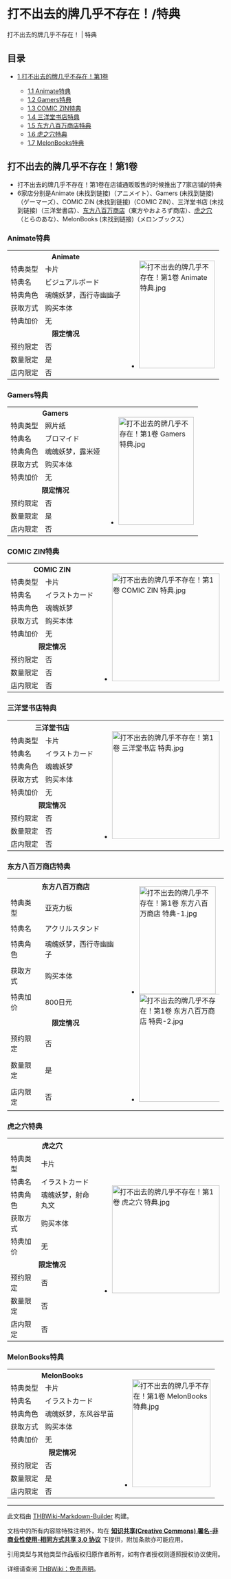 # 打不出去的牌几乎不存在！/特典

<!-- source html: G:\repos\THBWiki-Markdown-Builder\THBWikiMarkdown\Temp\main\0\08\ns0%3A%E6%89%93%E4%B8%8D%E5%87%BA%E5%8E%BB%E7%9A%84%E7%89%8C%E5%87%A0%E4%B9%8E%E4%B8%8D%E5%AD%98%E5%9C%A8%EF%BC%81%2F%E7%89%B9%E5%85%B8.html -->

打不出去的牌几乎不存在！ | 特典


## 目录

- [1 打不出去的牌几乎不存在！第1卷](#打不出去的牌几乎不存在！第1卷)

  - [1.1 Animate特典](#Animate特典)
  - [1.2 Gamers特典](#Gamers特典)
  - [1.3 COMIC ZIN特典](#COMIC_ZIN特典)
  - [1.4 三洋堂书店特典](#三洋堂书店特典)
  - [1.5 东方八百万商店特典](#东方八百万商店特典)
  - [1.6 虎之穴特典](#虎之穴特典)
  - [1.7 MelonBooks特典](#MelonBooks特典)








## 打不出去的牌几乎不存在！第1卷
- 打不出去的牌几乎不存在！第1卷在店铺通贩贩售的时候推出了7家店铺的特典
- 6家店分别是Animate (未找到链接)（アニメイト）、Gamers (未找到链接)（ゲーマーズ）、COMIC ZIN (未找到链接)（COMIC ZIN）、三洋堂书店 (未找到链接)（三洋堂書店）、[东方八百万商店](./东方八百万商店.md)（東方やおよろず商店）、[虎之穴](./虎之穴.md)（とらのあな）、MelonBooks (未找到链接)（メロンブックス）


### Animate特典

<table>
<tbody><tr><th colspan="2" width="200">Animate</th><td rowspan="10"><ul class="gallery mw-gallery-packed"><li class="gallerybox" style="width: 177.33333333333px"><div style="width: 177.33333333333px"><div class="thumb" style="width: 175.33333333333px;"><div style="margin:0px auto;"><a href="./文件-打不出去的牌几乎不存在！第1卷_Animate特典.jpg.md" class="image"><img alt="打不出去的牌几乎不存在！第1卷 Animate特典.jpg" src="https://upload.thwiki.cc/thumb/8/8e/%E6%89%93%E4%B8%8D%E5%87%BA%E5%8E%BB%E7%9A%84%E7%89%8C%E5%87%A0%E4%B9%8E%E4%B8%8D%E5%AD%98%E5%9C%A8%EF%BC%81%E7%AC%AC1%E5%8D%B7_Animate%E7%89%B9%E5%85%B8.jpg/263px-%E6%89%93%E4%B8%8D%E5%87%BA%E5%8E%BB%E7%9A%84%E7%89%8C%E5%87%A0%E4%B9%8E%E4%B8%8D%E5%AD%98%E5%9C%A8%EF%BC%81%E7%AC%AC1%E5%8D%B7_Animate%E7%89%B9%E5%85%B8.jpg" decoding="async" loading="lazy" width="176" height="250" srcset="https://upload.thwiki.cc/thumb/8/8e/%E6%89%93%E4%B8%8D%E5%87%BA%E5%8E%BB%E7%9A%84%E7%89%8C%E5%87%A0%E4%B9%8E%E4%B8%8D%E5%AD%98%E5%9C%A8%EF%BC%81%E7%AC%AC1%E5%8D%B7_Animate%E7%89%B9%E5%85%B8.jpg/395px-%E6%89%93%E4%B8%8D%E5%87%BA%E5%8E%BB%E7%9A%84%E7%89%8C%E5%87%A0%E4%B9%8E%E4%B8%8D%E5%AD%98%E5%9C%A8%EF%BC%81%E7%AC%AC1%E5%8D%B7_Animate%E7%89%B9%E5%85%B8.jpg 1.5x, https://upload.thwiki.cc/thumb/8/8e/%E6%89%93%E4%B8%8D%E5%87%BA%E5%8E%BB%E7%9A%84%E7%89%8C%E5%87%A0%E4%B9%8E%E4%B8%8D%E5%AD%98%E5%9C%A8%EF%BC%81%E7%AC%AC1%E5%8D%B7_Animate%E7%89%B9%E5%85%B8.jpg/527px-%E6%89%93%E4%B8%8D%E5%87%BA%E5%8E%BB%E7%9A%84%E7%89%8C%E5%87%A0%E4%B9%8E%E4%B8%8D%E5%AD%98%E5%9C%A8%EF%BC%81%E7%AC%AC1%E5%8D%B7_Animate%E7%89%B9%E5%85%B8.jpg 2x" data-file-width="562" data-file-height="800"></a></div></div><div class="gallerytext"></div></div></li></ul></td></tr>
<tr><td>特典类型</td><td>卡片</td></tr>
<tr><td>特典名</td><td>ビジュアルボード</td></tr>
<tr><td>特典角色</td><td>魂魄妖梦，西行寺幽幽子</td></tr>
<tr><td>获取方式</td><td>购买本体</td></tr>
<tr><td>特典加价</td><td>无</td></tr>
<tr><td colspan="2" align="center"><b>限定情况</b></td></tr>
<tr><td>预约限定</td><td>否</td></tr>
<tr><td>数量限定</td><td>是</td></tr>
<tr><td>店内限定</td><td>否</td></tr>
</tbody></table>



### Gamers特典

<table>
<tbody><tr><th colspan="2" width="200">Gamers</th><td rowspan="10"><ul class="gallery mw-gallery-packed"><li class="gallerybox" style="width: 176.66666666667px"><div style="width: 176.66666666667px"><div class="thumb" style="width: 174.66666666667px;"><div style="margin:0px auto;"><a href="./文件-打不出去的牌几乎不存在！第1卷_Gamers_特典.jpg.md" class="image"><img alt="打不出去的牌几乎不存在！第1卷 Gamers 特典.jpg" src="https://upload.thwiki.cc/thumb/5/59/%E6%89%93%E4%B8%8D%E5%87%BA%E5%8E%BB%E7%9A%84%E7%89%8C%E5%87%A0%E4%B9%8E%E4%B8%8D%E5%AD%98%E5%9C%A8%EF%BC%81%E7%AC%AC1%E5%8D%B7_Gamers_%E7%89%B9%E5%85%B8.jpg/262px-%E6%89%93%E4%B8%8D%E5%87%BA%E5%8E%BB%E7%9A%84%E7%89%8C%E5%87%A0%E4%B9%8E%E4%B8%8D%E5%AD%98%E5%9C%A8%EF%BC%81%E7%AC%AC1%E5%8D%B7_Gamers_%E7%89%B9%E5%85%B8.jpg" decoding="async" loading="lazy" width="175" height="250" srcset="https://upload.thwiki.cc/thumb/5/59/%E6%89%93%E4%B8%8D%E5%87%BA%E5%8E%BB%E7%9A%84%E7%89%8C%E5%87%A0%E4%B9%8E%E4%B8%8D%E5%AD%98%E5%9C%A8%EF%BC%81%E7%AC%AC1%E5%8D%B7_Gamers_%E7%89%B9%E5%85%B8.jpg/394px-%E6%89%93%E4%B8%8D%E5%87%BA%E5%8E%BB%E7%9A%84%E7%89%8C%E5%87%A0%E4%B9%8E%E4%B8%8D%E5%AD%98%E5%9C%A8%EF%BC%81%E7%AC%AC1%E5%8D%B7_Gamers_%E7%89%B9%E5%85%B8.jpg 1.5x, https://upload.thwiki.cc/thumb/5/59/%E6%89%93%E4%B8%8D%E5%87%BA%E5%8E%BB%E7%9A%84%E7%89%8C%E5%87%A0%E4%B9%8E%E4%B8%8D%E5%AD%98%E5%9C%A8%EF%BC%81%E7%AC%AC1%E5%8D%B7_Gamers_%E7%89%B9%E5%85%B8.jpg/525px-%E6%89%93%E4%B8%8D%E5%87%BA%E5%8E%BB%E7%9A%84%E7%89%8C%E5%87%A0%E4%B9%8E%E4%B8%8D%E5%AD%98%E5%9C%A8%EF%BC%81%E7%AC%AC1%E5%8D%B7_Gamers_%E7%89%B9%E5%85%B8.jpg 2x" data-file-width="560" data-file-height="800"></a></div></div><div class="gallerytext"></div></div></li></ul></td></tr>
<tr><td>特典类型</td><td>照片纸</td></tr>
<tr><td>特典名</td><td>ブロマイド</td></tr>
<tr><td>特典角色</td><td>魂魄妖梦，露米娅</td></tr>
<tr><td>获取方式</td><td>购买本体</td></tr>
<tr><td>特典加价</td><td>无</td></tr>
<tr><td colspan="2" align="center"><b>限定情况</b></td></tr>
<tr><td>预约限定</td><td>否</td></tr>
<tr><td>数量限定</td><td>是</td></tr>
<tr><td>店内限定</td><td>否</td></tr>
</tbody></table>



### COMIC ZIN特典

<table>
<tbody><tr><th colspan="2" width="200">COMIC ZIN</th><td rowspan="10"><ul class="gallery mw-gallery-packed"><li class="gallerybox" style="width: 252px"><div style="width: 252px"><div class="thumb" style="width: 250px;"><div style="margin:0px auto;"><a href="./文件-打不出去的牌几乎不存在！第1卷_COMIC_ZIN_特典.jpg.md" class="image"><img alt="打不出去的牌几乎不存在！第1卷 COMIC ZIN 特典.jpg" src="https://upload.thwiki.cc/thumb/9/9a/%E6%89%93%E4%B8%8D%E5%87%BA%E5%8E%BB%E7%9A%84%E7%89%8C%E5%87%A0%E4%B9%8E%E4%B8%8D%E5%AD%98%E5%9C%A8%EF%BC%81%E7%AC%AC1%E5%8D%B7_COMIC_ZIN_%E7%89%B9%E5%85%B8.jpg/375px-%E6%89%93%E4%B8%8D%E5%87%BA%E5%8E%BB%E7%9A%84%E7%89%8C%E5%87%A0%E4%B9%8E%E4%B8%8D%E5%AD%98%E5%9C%A8%EF%BC%81%E7%AC%AC1%E5%8D%B7_COMIC_ZIN_%E7%89%B9%E5%85%B8.jpg" decoding="async" loading="lazy" width="250" height="250" srcset="https://upload.thwiki.cc/9/9a/%E6%89%93%E4%B8%8D%E5%87%BA%E5%8E%BB%E7%9A%84%E7%89%8C%E5%87%A0%E4%B9%8E%E4%B8%8D%E5%AD%98%E5%9C%A8%EF%BC%81%E7%AC%AC1%E5%8D%B7_COMIC_ZIN_%E7%89%B9%E5%85%B8.jpg 1.5x" data-file-width="500" data-file-height="500"></a></div></div><div class="gallerytext"></div></div></li></ul></td></tr>
<tr><td>特典类型</td><td>卡片</td></tr>
<tr><td>特典名</td><td>イラストカード</td></tr>
<tr><td>特典角色</td><td>魂魄妖梦</td></tr>
<tr><td>获取方式</td><td>购买本体</td></tr>
<tr><td>特典加价</td><td>无</td></tr>
<tr><td colspan="2" align="center"><b>限定情况</b></td></tr>
<tr><td>预约限定</td><td>否</td></tr>
<tr><td>数量限定</td><td>否</td></tr>
<tr><td>店内限定</td><td>否</td></tr>
</tbody></table>



### 三洋堂书店特典

<table>
<tbody><tr><th colspan="2" width="200">三洋堂书店</th><td rowspan="10"><ul class="gallery mw-gallery-packed"><li class="gallerybox" style="width: 252px"><div style="width: 252px"><div class="thumb" style="width: 250px;"><div style="margin:0px auto;"><a href="./文件-打不出去的牌几乎不存在！第1卷_三洋堂书店_特典.jpg.md" class="image"><img alt="打不出去的牌几乎不存在！第1卷 三洋堂书店 特典.jpg" src="https://upload.thwiki.cc/thumb/6/62/%E6%89%93%E4%B8%8D%E5%87%BA%E5%8E%BB%E7%9A%84%E7%89%8C%E5%87%A0%E4%B9%8E%E4%B8%8D%E5%AD%98%E5%9C%A8%EF%BC%81%E7%AC%AC1%E5%8D%B7_%E4%B8%89%E6%B4%8B%E5%A0%82%E4%B9%A6%E5%BA%97_%E7%89%B9%E5%85%B8.jpg/375px-%E6%89%93%E4%B8%8D%E5%87%BA%E5%8E%BB%E7%9A%84%E7%89%8C%E5%87%A0%E4%B9%8E%E4%B8%8D%E5%AD%98%E5%9C%A8%EF%BC%81%E7%AC%AC1%E5%8D%B7_%E4%B8%89%E6%B4%8B%E5%A0%82%E4%B9%A6%E5%BA%97_%E7%89%B9%E5%85%B8.jpg" decoding="async" loading="lazy" width="250" height="250" srcset="https://upload.thwiki.cc/6/62/%E6%89%93%E4%B8%8D%E5%87%BA%E5%8E%BB%E7%9A%84%E7%89%8C%E5%87%A0%E4%B9%8E%E4%B8%8D%E5%AD%98%E5%9C%A8%EF%BC%81%E7%AC%AC1%E5%8D%B7_%E4%B8%89%E6%B4%8B%E5%A0%82%E4%B9%A6%E5%BA%97_%E7%89%B9%E5%85%B8.jpg 1.5x" data-file-width="420" data-file-height="420"></a></div></div><div class="gallerytext"></div></div></li></ul></td></tr>
<tr><td>特典类型</td><td>卡片</td></tr>
<tr><td>特典名</td><td>イラストカード</td></tr>
<tr><td>特典角色</td><td>魂魄妖梦</td></tr>
<tr><td>获取方式</td><td>购买本体</td></tr>
<tr><td>特典加价</td><td>无</td></tr>
<tr><td colspan="2" align="center"><b>限定情况</b></td></tr>
<tr><td>预约限定</td><td>否</td></tr>
<tr><td>数量限定</td><td>否</td></tr>
<tr><td>店内限定</td><td>否</td></tr>
</tbody></table>



### 东方八百万商店特典

<table>
<tbody><tr><th colspan="2" width="200">东方八百万商店</th><td rowspan="10"><ul class="gallery mw-gallery-packed"><li class="gallerybox" style="width: 180px"><div style="width: 180px"><div class="thumb" style="width: 178px;"><div style="margin:0px auto;"><a href="./文件-打不出去的牌几乎不存在！第1卷_东方八百万商店_特典-1.jpg.md" class="image"><img alt="打不出去的牌几乎不存在！第1卷 东方八百万商店 特典-1.jpg" src="https://upload.thwiki.cc/thumb/f/f7/%E6%89%93%E4%B8%8D%E5%87%BA%E5%8E%BB%E7%9A%84%E7%89%8C%E5%87%A0%E4%B9%8E%E4%B8%8D%E5%AD%98%E5%9C%A8%EF%BC%81%E7%AC%AC1%E5%8D%B7_%E4%B8%9C%E6%96%B9%E5%85%AB%E7%99%BE%E4%B8%87%E5%95%86%E5%BA%97_%E7%89%B9%E5%85%B8-1.jpg/267px-%E6%89%93%E4%B8%8D%E5%87%BA%E5%8E%BB%E7%9A%84%E7%89%8C%E5%87%A0%E4%B9%8E%E4%B8%8D%E5%AD%98%E5%9C%A8%EF%BC%81%E7%AC%AC1%E5%8D%B7_%E4%B8%9C%E6%96%B9%E5%85%AB%E7%99%BE%E4%B8%87%E5%95%86%E5%BA%97_%E7%89%B9%E5%85%B8-1.jpg" decoding="async" loading="lazy" width="178" height="250" srcset="https://upload.thwiki.cc/thumb/f/f7/%E6%89%93%E4%B8%8D%E5%87%BA%E5%8E%BB%E7%9A%84%E7%89%8C%E5%87%A0%E4%B9%8E%E4%B8%8D%E5%AD%98%E5%9C%A8%EF%BC%81%E7%AC%AC1%E5%8D%B7_%E4%B8%9C%E6%96%B9%E5%85%AB%E7%99%BE%E4%B8%87%E5%95%86%E5%BA%97_%E7%89%B9%E5%85%B8-1.jpg/401px-%E6%89%93%E4%B8%8D%E5%87%BA%E5%8E%BB%E7%9A%84%E7%89%8C%E5%87%A0%E4%B9%8E%E4%B8%8D%E5%AD%98%E5%9C%A8%EF%BC%81%E7%AC%AC1%E5%8D%B7_%E4%B8%9C%E6%96%B9%E5%85%AB%E7%99%BE%E4%B8%87%E5%95%86%E5%BA%97_%E7%89%B9%E5%85%B8-1.jpg 1.5x, https://upload.thwiki.cc/thumb/f/f7/%E6%89%93%E4%B8%8D%E5%87%BA%E5%8E%BB%E7%9A%84%E7%89%8C%E5%87%A0%E4%B9%8E%E4%B8%8D%E5%AD%98%E5%9C%A8%EF%BC%81%E7%AC%AC1%E5%8D%B7_%E4%B8%9C%E6%96%B9%E5%85%AB%E7%99%BE%E4%B8%87%E5%95%86%E5%BA%97_%E7%89%B9%E5%85%B8-1.jpg/534px-%E6%89%93%E4%B8%8D%E5%87%BA%E5%8E%BB%E7%9A%84%E7%89%8C%E5%87%A0%E4%B9%8E%E4%B8%8D%E5%AD%98%E5%9C%A8%EF%BC%81%E7%AC%AC1%E5%8D%B7_%E4%B8%9C%E6%96%B9%E5%85%AB%E7%99%BE%E4%B8%87%E5%95%86%E5%BA%97_%E7%89%B9%E5%85%B8-1.jpg 2x" data-file-width="1461" data-file-height="2053"></a></div></div><div class="gallerytext"></div></div></li><li class="gallerybox" style="width: 189.33333333333px"><div style="width: 189.33333333333px"><div class="thumb" style="width: 187.33333333333px;"><div style="margin:0px auto;"><a href="./文件-打不出去的牌几乎不存在！第1卷_东方八百万商店_特典-2.jpg.md" class="image"><img alt="打不出去的牌几乎不存在！第1卷 东方八百万商店 特典-2.jpg" src="https://upload.thwiki.cc/thumb/a/a2/%E6%89%93%E4%B8%8D%E5%87%BA%E5%8E%BB%E7%9A%84%E7%89%8C%E5%87%A0%E4%B9%8E%E4%B8%8D%E5%AD%98%E5%9C%A8%EF%BC%81%E7%AC%AC1%E5%8D%B7_%E4%B8%9C%E6%96%B9%E5%85%AB%E7%99%BE%E4%B8%87%E5%95%86%E5%BA%97_%E7%89%B9%E5%85%B8-2.jpg/281px-%E6%89%93%E4%B8%8D%E5%87%BA%E5%8E%BB%E7%9A%84%E7%89%8C%E5%87%A0%E4%B9%8E%E4%B8%8D%E5%AD%98%E5%9C%A8%EF%BC%81%E7%AC%AC1%E5%8D%B7_%E4%B8%9C%E6%96%B9%E5%85%AB%E7%99%BE%E4%B8%87%E5%95%86%E5%BA%97_%E7%89%B9%E5%85%B8-2.jpg" decoding="async" loading="lazy" width="188" height="250" srcset="https://upload.thwiki.cc/thumb/a/a2/%E6%89%93%E4%B8%8D%E5%87%BA%E5%8E%BB%E7%9A%84%E7%89%8C%E5%87%A0%E4%B9%8E%E4%B8%8D%E5%AD%98%E5%9C%A8%EF%BC%81%E7%AC%AC1%E5%8D%B7_%E4%B8%9C%E6%96%B9%E5%85%AB%E7%99%BE%E4%B8%87%E5%95%86%E5%BA%97_%E7%89%B9%E5%85%B8-2.jpg/422px-%E6%89%93%E4%B8%8D%E5%87%BA%E5%8E%BB%E7%9A%84%E7%89%8C%E5%87%A0%E4%B9%8E%E4%B8%8D%E5%AD%98%E5%9C%A8%EF%BC%81%E7%AC%AC1%E5%8D%B7_%E4%B8%9C%E6%96%B9%E5%85%AB%E7%99%BE%E4%B8%87%E5%95%86%E5%BA%97_%E7%89%B9%E5%85%B8-2.jpg 1.5x, https://upload.thwiki.cc/thumb/a/a2/%E6%89%93%E4%B8%8D%E5%87%BA%E5%8E%BB%E7%9A%84%E7%89%8C%E5%87%A0%E4%B9%8E%E4%B8%8D%E5%AD%98%E5%9C%A8%EF%BC%81%E7%AC%AC1%E5%8D%B7_%E4%B8%9C%E6%96%B9%E5%85%AB%E7%99%BE%E4%B8%87%E5%95%86%E5%BA%97_%E7%89%B9%E5%85%B8-2.jpg/562px-%E6%89%93%E4%B8%8D%E5%87%BA%E5%8E%BB%E7%9A%84%E7%89%8C%E5%87%A0%E4%B9%8E%E4%B8%8D%E5%AD%98%E5%9C%A8%EF%BC%81%E7%AC%AC1%E5%8D%B7_%E4%B8%9C%E6%96%B9%E5%85%AB%E7%99%BE%E4%B8%87%E5%95%86%E5%BA%97_%E7%89%B9%E5%85%B8-2.jpg 2x" data-file-width="600" data-file-height="800"></a></div></div><div class="gallerytext"></div></div></li></ul></td></tr>
<tr><td>特典类型</td><td>亚克力板</td></tr>
<tr><td>特典名</td><td>アクリルスタンド</td></tr>
<tr><td>特典角色</td><td>魂魄妖梦，西行寺幽幽子</td></tr>
<tr><td>获取方式</td><td>购买本体</td></tr>
<tr><td>特典加价</td><td>800日元</td></tr>
<tr><td colspan="2" align="center"><b>限定情况</b></td></tr>
<tr><td>预约限定</td><td>否</td></tr>
<tr><td>数量限定</td><td>是</td></tr>
<tr><td>店内限定</td><td>否</td></tr>
</tbody></table>



### 虎之穴特典

<table>
<tbody><tr><th colspan="2" width="200">虎之穴</th><td rowspan="10"><ul class="gallery mw-gallery-packed"><li class="gallerybox" style="width: 252px"><div style="width: 252px"><div class="thumb" style="width: 250px;"><div style="margin:0px auto;"><a href="./文件-打不出去的牌几乎不存在！第1卷_虎之穴_特典.jpg.md" class="image"><img alt="打不出去的牌几乎不存在！第1卷 虎之穴 特典.jpg" src="https://upload.thwiki.cc/thumb/a/ae/%E6%89%93%E4%B8%8D%E5%87%BA%E5%8E%BB%E7%9A%84%E7%89%8C%E5%87%A0%E4%B9%8E%E4%B8%8D%E5%AD%98%E5%9C%A8%EF%BC%81%E7%AC%AC1%E5%8D%B7_%E8%99%8E%E4%B9%8B%E7%A9%B4_%E7%89%B9%E5%85%B8.jpg/375px-%E6%89%93%E4%B8%8D%E5%87%BA%E5%8E%BB%E7%9A%84%E7%89%8C%E5%87%A0%E4%B9%8E%E4%B8%8D%E5%AD%98%E5%9C%A8%EF%BC%81%E7%AC%AC1%E5%8D%B7_%E8%99%8E%E4%B9%8B%E7%A9%B4_%E7%89%B9%E5%85%B8.jpg" decoding="async" loading="lazy" width="250" height="250" srcset="https://upload.thwiki.cc/thumb/a/ae/%E6%89%93%E4%B8%8D%E5%87%BA%E5%8E%BB%E7%9A%84%E7%89%8C%E5%87%A0%E4%B9%8E%E4%B8%8D%E5%AD%98%E5%9C%A8%EF%BC%81%E7%AC%AC1%E5%8D%B7_%E8%99%8E%E4%B9%8B%E7%A9%B4_%E7%89%B9%E5%85%B8.jpg/563px-%E6%89%93%E4%B8%8D%E5%87%BA%E5%8E%BB%E7%9A%84%E7%89%8C%E5%87%A0%E4%B9%8E%E4%B8%8D%E5%AD%98%E5%9C%A8%EF%BC%81%E7%AC%AC1%E5%8D%B7_%E8%99%8E%E4%B9%8B%E7%A9%B4_%E7%89%B9%E5%85%B8.jpg 1.5x, https://upload.thwiki.cc/thumb/a/ae/%E6%89%93%E4%B8%8D%E5%87%BA%E5%8E%BB%E7%9A%84%E7%89%8C%E5%87%A0%E4%B9%8E%E4%B8%8D%E5%AD%98%E5%9C%A8%EF%BC%81%E7%AC%AC1%E5%8D%B7_%E8%99%8E%E4%B9%8B%E7%A9%B4_%E7%89%B9%E5%85%B8.jpg/750px-%E6%89%93%E4%B8%8D%E5%87%BA%E5%8E%BB%E7%9A%84%E7%89%8C%E5%87%A0%E4%B9%8E%E4%B8%8D%E5%AD%98%E5%9C%A8%EF%BC%81%E7%AC%AC1%E5%8D%B7_%E8%99%8E%E4%B9%8B%E7%A9%B4_%E7%89%B9%E5%85%B8.jpg 2x" data-file-width="800" data-file-height="800"></a></div></div><div class="gallerytext"></div></div></li></ul></td></tr>
<tr><td>特典类型</td><td>卡片</td></tr>
<tr><td>特典名</td><td>イラストカード</td></tr>
<tr><td>特典角色</td><td>魂魄妖梦，射命丸文</td></tr>
<tr><td>获取方式</td><td>购买本体</td></tr>
<tr><td>特典加价</td><td>无</td></tr>
<tr><td colspan="2" align="center"><b>限定情况</b></td></tr>
<tr><td>预约限定</td><td>否</td></tr>
<tr><td>数量限定</td><td>否</td></tr>
<tr><td>店内限定</td><td>否</td></tr>
</tbody></table>



### MelonBooks特典

<table>
<tbody><tr><th colspan="2" width="200">MelonBooks</th><td rowspan="10"><ul class="gallery mw-gallery-packed"><li class="gallerybox" style="width: 183.33333333333px"><div style="width: 183.33333333333px"><div class="thumb" style="width: 181.33333333333px;"><div style="margin:0px auto;"><a href="./文件-打不出去的牌几乎不存在！第1卷_MelonBooks_特典.jpg.md" class="image"><img alt="打不出去的牌几乎不存在！第1卷 MelonBooks 特典.jpg" src="https://upload.thwiki.cc/thumb/7/7c/%E6%89%93%E4%B8%8D%E5%87%BA%E5%8E%BB%E7%9A%84%E7%89%8C%E5%87%A0%E4%B9%8E%E4%B8%8D%E5%AD%98%E5%9C%A8%EF%BC%81%E7%AC%AC1%E5%8D%B7_MelonBooks_%E7%89%B9%E5%85%B8.jpg/272px-%E6%89%93%E4%B8%8D%E5%87%BA%E5%8E%BB%E7%9A%84%E7%89%8C%E5%87%A0%E4%B9%8E%E4%B8%8D%E5%AD%98%E5%9C%A8%EF%BC%81%E7%AC%AC1%E5%8D%B7_MelonBooks_%E7%89%B9%E5%85%B8.jpg" decoding="async" loading="lazy" width="182" height="250" srcset="https://upload.thwiki.cc/thumb/7/7c/%E6%89%93%E4%B8%8D%E5%87%BA%E5%8E%BB%E7%9A%84%E7%89%8C%E5%87%A0%E4%B9%8E%E4%B8%8D%E5%AD%98%E5%9C%A8%EF%BC%81%E7%AC%AC1%E5%8D%B7_MelonBooks_%E7%89%B9%E5%85%B8.jpg/409px-%E6%89%93%E4%B8%8D%E5%87%BA%E5%8E%BB%E7%9A%84%E7%89%8C%E5%87%A0%E4%B9%8E%E4%B8%8D%E5%AD%98%E5%9C%A8%EF%BC%81%E7%AC%AC1%E5%8D%B7_MelonBooks_%E7%89%B9%E5%85%B8.jpg 1.5x, https://upload.thwiki.cc/7/7c/%E6%89%93%E4%B8%8D%E5%87%BA%E5%8E%BB%E7%9A%84%E7%89%8C%E5%87%A0%E4%B9%8E%E4%B8%8D%E5%AD%98%E5%9C%A8%EF%BC%81%E7%AC%AC1%E5%8D%B7_MelonBooks_%E7%89%B9%E5%85%B8.jpg 2x" data-file-width="436" data-file-height="600"></a></div></div><div class="gallerytext"></div></div></li></ul></td></tr>
<tr><td>特典类型</td><td>卡片</td></tr>
<tr><td>特典名</td><td>イラストカード</td></tr>
<tr><td>特典角色</td><td>魂魄妖梦，东风谷早苗</td></tr>
<tr><td>获取方式</td><td>购买本体</td></tr>
<tr><td>特典加价</td><td>无</td></tr>
<tr><td colspan="2" align="center"><b>限定情况</b></td></tr>
<tr><td>预约限定</td><td>否</td></tr>
<tr><td>数量限定</td><td>是</td></tr>
<tr><td>店内限定</td><td>否</td></tr>
</tbody></table>






---

此文档由 [THBWiki-Markdown-Builder](https://github.com/Delsin-Yu/THBWiki-Markdown-Builder) 构建。

文档中的所有内容除特殊注明外，均在 [**知识共享(Creative Commons) 署名-非商业性使用-相同方式共享 3.0 协议**](https://creativecommons.org/licenses/by-sa/3.0/deed.zh-hans) 下提供，附加条款亦可能应用。

引用类型与其他类型作品版权归原作者所有，如有作者授权则遵照授权协议使用。

详细请查阅 [THBWiki：免责声明](https://thbwiki.cc/THBWiki:%E5%85%8D%E8%B4%A3%E5%A3%B0%E6%98%8E)。

